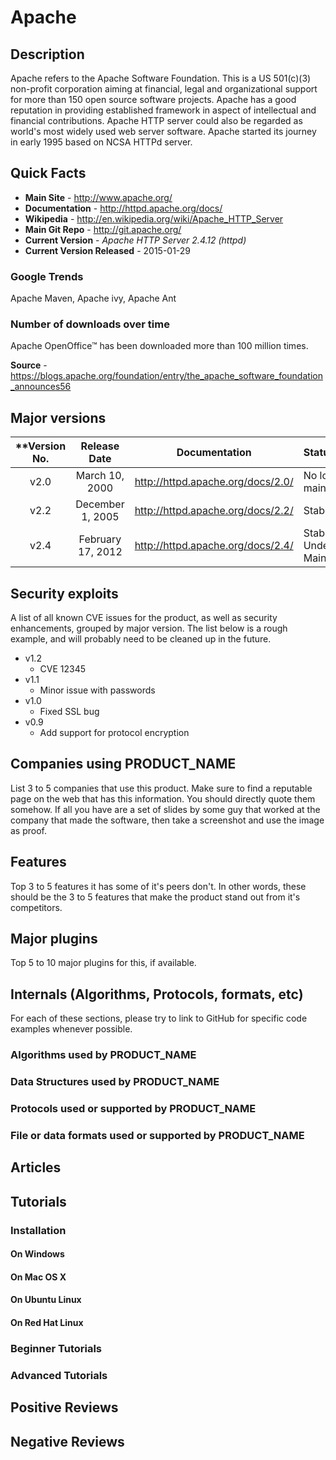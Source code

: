 # Apache

## Description
<p>Apache refers to the Apache Software Foundation. This is a US 501(c)(3) non-profit corporation aiming at financial, legal and organizational support for more than 150 open source software projects. Apache has a good reputation in providing established framework in aspect of intellectual and financial contributions. Apache HTTP server could also be regarded as world's most widely used web server software. Apache started its journey in early 1995 based on NCSA HTTPd server.</p>

## Quick Facts
* **Main Site** - http://www.apache.org/
* **Documentation** - http://httpd.apache.org/docs/
* **Wikipedia** - http://en.wikipedia.org/wiki/Apache_HTTP_Server
* **Main Git Repo** - http://git.apache.org/
* **Current Version** - *Apache HTTP Server 2.4.12 (httpd)*
* **Current Version Released** - 2015-01-29

### Google Trends

Apache Maven, Apache ivy, Apache Ant

### Number of downloads over time

Apache OpenOffice™ has been downloaded more than 100 million times.

**Source** - https://blogs.apache.org/foundation/entry/the_apache_software_foundation_announces56

## Major versions
**Version No.| Release Date | Documentation | Status**
:-----------:|:------------:|:-------------:|:-------
   v2.0    |March 10, 2000 | http://httpd.apache.org/docs/2.0/ | No longer maintained
v2.2 | December 1, 2005 | http://httpd.apache.org/docs/2.2/ | Stable
v2.4 | February 17, 2012 | http://httpd.apache.org/docs/2.4/ | Stable and Under Maintainance

## Security exploits

A list of all known CVE issues for the product, as well as security enhancements, grouped by major version. The list below is a rough example, and will probably need to be cleaned up in the future.

* v1.2
  - CVE 12345
* v1.1
  - Minor issue with passwords
* v1.0 
  - Fixed SSL bug 
* v0.9
  - Add support for protocol encryption

## Companies using PRODUCT_NAME

List 3 to 5 companies that use this product. Make sure to find a reputable page on the web that has this information. You should directly quote them somehow. If all you have are a set of slides by some guy that worked at the company that made the software, then take a screenshot and use the image as proof.

## Features

Top 3 to 5 features it has some of it's peers don't. In other words, these should be the 3 to 5 features that make the product stand out from it's competitors.

## Major plugins

Top 5 to 10 major plugins for this, if available.

## Internals (Algorithms, Protocols, formats, etc)

For each of these sections, please try to link to GitHub for specific code examples whenever possible.

### Algorithms used by PRODUCT_NAME

### Data Structures used by PRODUCT_NAME

### Protocols used or supported by PRODUCT_NAME

### File or data formats used or supported by PRODUCT_NAME


## Articles


## Tutorials

### Installation


#### On Windows


#### On Mac OS X


#### On Ubuntu Linux


#### On Red Hat Linux


### Beginner Tutorials


### Advanced Tutorials


## Positive Reviews


## Negative Reviews

